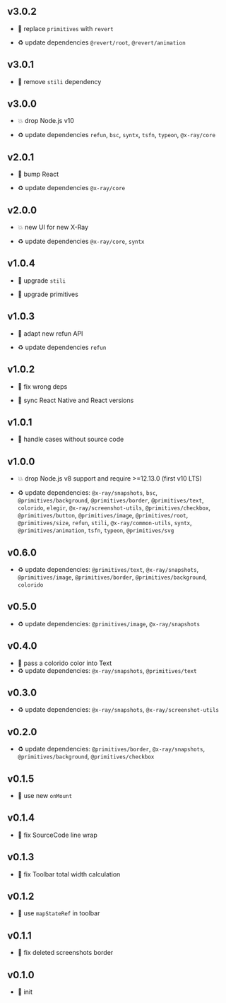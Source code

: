 ## v3.0.2

* 🐞 replace `primitives` with `revert`

* ♻️ update dependencies `@revert/root`, `@revert/animation`

## v3.0.1

* 🐞 remove `stili` dependency

## v3.0.0

* 💥 drop Node.js v10

* ♻️ update dependencies `refun`, `bsc`, `syntx`, `tsfn`, `typeon`, `@x-ray/core`

## v2.0.1

* 🐞 bump React

* ♻️ update dependencies `@x-ray/core`

## v2.0.0

* 💥 new UI for new X-Ray

* ♻️ update dependencies `@x-ray/core`, `syntx`

## v1.0.4

* 🐞 upgrade `stili`

* 🐞 upgrade primitives

## v1.0.3

* 🐞 adapt new refun API

* ♻️ update dependencies `refun`

## v1.0.2

* 🐞 fix wrong deps

* 🐞 sync React Native and React versions

## v1.0.1

* 🐞 handle cases without source code

## v1.0.0

* 💥 drop Node.js v8 support and require >=12.13.0 (first v10 LTS)

* ♻️ update dependencies: `@x-ray/snapshots`, `bsc`, `@primitives/background`, `@primitives/border`, `@primitives/text`, `colorido`, `elegir`, `@x-ray/screenshot-utils`, `@primitives/checkbox`, `@primitives/button`, `@primitives/image`, `@primitives/root`, `@primitives/size`, `refun`, `stili`, `@x-ray/common-utils`, `syntx`, `@primitives/animation`, `tsfn`, `typeon`, `@primitives/svg`

## v0.6.0

* ♻️ update dependencies: `@primitives/text`, `@x-ray/snapshots`, `@primitives/image`, `@primitives/border`, `@primitives/background`, `colorido`

## v0.5.0

* ♻️ update dependencies: `@primitives/image`, `@x-ray/snapshots`

## v0.4.0

* 🌱 pass a colorido color into Text
* ♻️ update dependencies: `@x-ray/snapshots`, `@primitives/text`

## v0.3.0

* ♻️ update dependencies: `@x-ray/snapshots`, `@x-ray/screenshot-utils`

## v0.2.0

* ♻️ update dependencies: `@primitives/border`, `@x-ray/snapshots`, `@primitives/background`, `@primitives/checkbox`

## v0.1.5

* 🐞 use new `onMount`

## v0.1.4

* 🐞 fix SourceCode line wrap

## v0.1.3

* 🐞 fix Toolbar total width calculation

## v0.1.2

* 🐞 use `mapStateRef` in toolbar

## v0.1.1

* 🐞 fix deleted screenshots border

## v0.1.0

* 🐣 init
